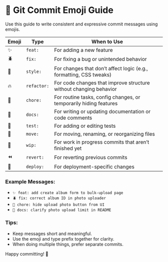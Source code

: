# 🌟 Git Commit Emoji Guide

Use this guide to write consistent and expressive commit messages using emojis.

| Emoji | Type       | When to Use |
|-------|------------|-------------|
| ✨    | `feat:`     | For adding a new feature
| 🪲    | `fix:`      | For fixing a bug or unintended behavior
| 🎨    | `style:`    | For changes that don’t affect logic (e.g., formatting, CSS tweaks)
| 🔥    | `refactor:` | For code changes that improve structure without changing behavior
| 🧹    | `chore:`    | For routine tasks, config changes, or temporarily hiding features
| 📝    | `docs:`     | For writing or updating documentation or code comments
| 🧪    | `test:`     | For adding or editing tests
| 🚚    | `move:`     | For moving, renaming, or reorganizing files
| 🚧    | `wip:`      | For work in progress commits that aren’t finished yet
| ⏪    | `revert:`   | For reverting previous commits
| 🚀    | `deploy:`   | For deployment-specific changes

### Example Messages:
- `✨ feat: add create album form to bulk-upload page`
- `🪲 fix: correct album ID in photo uploader`
- `🧹 chore: hide upload photo button from UI`
- `📝 docs: clarify photo upload limit in README`

### Tips:
- Keep messages short and meaningful.
- Use the emoji and type prefix together for clarity.
- When doing multiple things, prefer separate commits.

Happy committing! 🚀